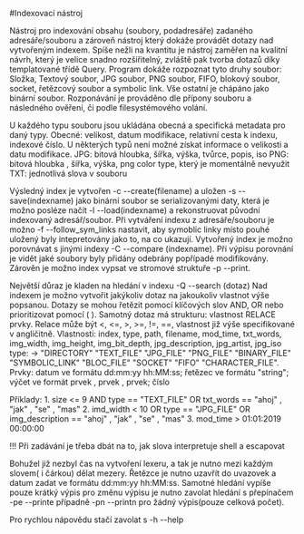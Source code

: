 #Indexovací nástroj

Nástroj pro indexování obsahu (soubory, podadresáře) zadaného adresáře/souboru a zároveň nástroj který dokáže provádět dotazy nad vytvořeným indexem.
Spíše nežli na kvantitu je nástroj zaměřen na kvalitní návrh, který je velice snadno rozšiřitelný, zvláště pak tvorba dotazů díky templatované třídě Query.
Program dokáže rozpoznat tyto druhy soubor: Složka, Textový soubor, JPG soubor, PNG soubor, FIFO, blokový soubor, socket, řetězcový soubor a symbolic link.
Vše ostatní je chápáno jako binární soubor. Rozponávání je prováděno dle přípony souboru a následného ověření, či podle filesystémového volání.

U každého typu souboru jsou ukládána obecná a specifická metadata pro daný typy.
Obecné: velikost, datum modifikace, relativní cesta k indexu, indexové číslo. U některých typů není možné získat informace o velikosti a datu modifikace.
JPG: bitová hloubka, šířka, výška, tvůrce, popis, iso
PNG: bitová hloubka , šířka, výška, png color type, který je momentálně nevyužit
TXT: jednotlivá slova v souboru

Výsledný index je vytvořen -c --create(filename) a uložen -s --save(indexname) jako binární soubor se serializovanými daty, která je možno posléze načít -l --load(indexname) a rekonstruovat původní indexovaný adresář/soubor.
Při vytváření indexu z adresáře/souboru je možno -f --follow_sym_links nastavit, aby symoblic linky místo pouhé uložený byly intepretovány jako to, na co ukazují.
Vytvořený index je možno porovnávat s jinými indexy -C --compare (indexname). Při výpisu porovnání je vidět jaké soubory byly přidány odebrány popřípadé modifikovány.
Zárověn je možno index vypsat ve stromové struktuře -p --print.

Největší důraz je kladen na hledání v indexu -Q --search (dotaz)
Nad indexem je možno vytvořit jakýkoliv dotaz na jakoukoliv vlastnot výše popsanou.
Dotazy se mohou řetězit pomocí klíčových slov AND, OR nebo prioritizovat pomocí ( ).
Samotný dotaz má strukturu: vlastnost RELACE prvky. Relace může být <, <=, >, >=, !=, ==, vlastnost již výše specifikované v angličitně.
Vlastnosti: index, type, path, filename, mod_time, txt_words, img_width, img_height, img_bit_depth, jpg_description, jpg_artist, jpg_iso
type: -> "DIRECTORY" "TEXT_FILE" "JPG_FILE" "PNG_FILE" "BINARY_FILE" "SYMBOLIC_LINK" "BLOC_FILE" "SOCKET" "FIFO" "CHARACTER_FILE".
Prvky: datum ve formátu dd:mm:yy hh:MM:ss; řetězec ve formátu "string"; výčet ve formát prvek , prvek , prvek; číslo

Příklady:
	1. size <= 9 AND type == "TEXT_FILE" OR txt_words == "ahoj" , "jak" , "se" , "mas"
	2. imd_width < 10 OR type == "JPG_FILE" OR img_description == "ahoj" , "jak" , "se" , "mas"
	3. mod_time > 01:01:2019 00:00:00

!!! Při zadávání je třeba dbát na to, jak slova interpretuje shell a escapovat

Bohužel již nezbyl čas na vytvoření lexeru, a tak je nutno mezi každým slovem( i čárkou) dělat mezery. Řetězce je nutno uzavřít do uvazovek a datum zadat ve formátu dd:mm:yy hh:MM:ss.
Samotné hledání vypíše pouze krátký výpis pro změnu výpisu je nutno zavolat hledání s přepínačem -pe --printe případně -pn --printn pro žádný výpis(pouze celková počet).

Pro rychlou nápovědu stačí zavolat s -h --help
